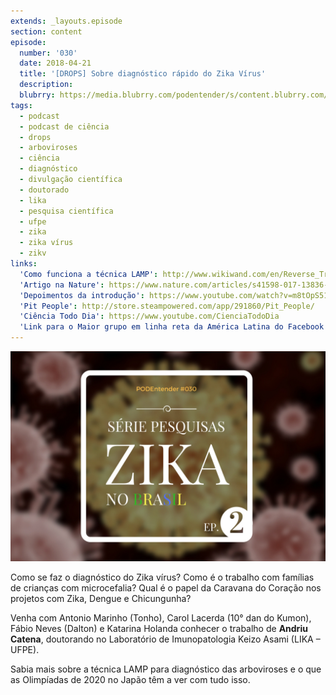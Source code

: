 ```yaml
---
extends: _layouts.episode
section: content
episode:
  number: '030'
  date: 2018-04-21
  title: '[DROPS] Sobre diagnóstico rápido do Zika Vírus'
  description: 
  blubrry: https://media.blubrry.com/podentender/s/content.blubrry.com/podentender/PODEntender_30_ZIKA_2.mp3
tags:
  - podcast
  - podcast de ciência
  - drops
  - arboviroses
  - ciência
  - diagnóstico
  - divulgação científica
  - doutorado
  - lika
  - pesquisa científica
  - ufpe
  - zika
  - zika vírus
  - zikv
links:
  'Como funciona a técnica LAMP': http://www.wikiwand.com/en/Reverse_Transcription_Loop-mediated_Isothermal_Amplification
  'Artigo na Nature': https://www.nature.com/articles/s41598-017-13836-9
  'Depoimentos da introdução': https://www.youtube.com/watch?v=m8tOpS515dA
  'Pit People': http://store.steampowered.com/app/291860/Pit_People/
  'Ciência Todo Dia': https://www.youtube.com/CienciaTodoDia
  'Link para o Maior grupo em linha reta da América Latina do Facebook': http://bit.ly/OMaiorGrupo
---
```


![Capa do episódio: Série Pesquisa Zika no Brasil, episódio 2](/assets/images/episode/030/030-capa.jpg)

Como se faz o diagnóstico do Zika vírus? Como é o trabalho com famílias de crianças com microcefalia?
Qual é o papel da Caravana do Coração nos projetos com Zika, Dengue e Chicungunha?

Venha com Antonio Marinho (Tonho), Carol Lacerda (10° dan do Kumon), Fábio Neves (Dalton) e
Katarina Holanda conhecer o trabalho de **Andriu Catena**, doutorando no Laboratório de Imunopatologia
Keizo Asami (LIKA – UFPE).

Sabia mais sobre a técnica LAMP para diagnóstico das arboviroses e o que as
Olimpíadas de 2020 no Japão têm a ver com tudo isso.
